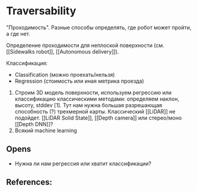 # Traversability
"Проходимость". Разные способы определять, где робот может пройти, а где нет. 

Определение проходимости для неплоской поверхности (см. [[Sidewalks robot]], [[Autonomous delivery]]). 

Классификация:
- Classification (можно проехать/нельзя)
- Regression (стоимость или иная метрика проезда)

1. Строим 3D модель поверхности, используем регрессию или классификацию классическими методами: определяем наклон, высоту, stddev [1]. Тут нам нужна большая разрешающая способность (?)  трехмерной карты. Классический [[LiDAR]] не подойдет. [[LiDAR Solid State]], [[Depth camera]] или стерео/моно [[Depth DNN]]?
2. Всякий machine learning

## Opens
- Нужна ли нам регрессия или хватит классификации?

## References:

